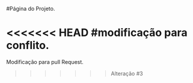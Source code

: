 #Página do Projeto.

<<<<<<< HEAD
#modificação para conflito.
=======
Modificação para pull Request.
>>>>>>> Alteração #3
